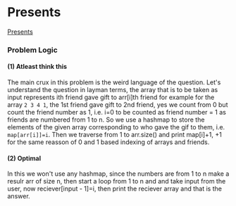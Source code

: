 # Presents
[Presents](https://codeforces.com/problemset/problem/136/A)

### Problem Logic

#### (1) Atleast think this
The main crux in this problem is the weird language of the question.
Let's understand the question in layman terms, the array that is to be taken as input
represents ith friend gave gift to arr[i]th friend for example for the array
`2 3 4 1`, the 1st friend gave gift to 2nd friend, yes we count from 0 but count the friend
number as 1, i.e. i=0 to be counted as friend number = 1 as friends are numbered from 1 to n. So we use a hashmap to store the elements of the given array corresponding to who gave the gif to them, i.e. `map[arr[i]]=i`. Then we traverse from 1 to arr.size() and print map[i]+1, +1 for the same reasson of 0 and 1 based indexing of arrays and friends.

#### (2) Optimal
In this we won't use any hashmap, since the numbers are from 1 to n make a resulr arr of size n, then start a loop from 1 to n and and take input from the user, now reciever[input - 1]=i, then print the reciever array and that is the answer.